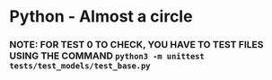 # Python - Almost a circle
### NOTE: FOR TEST 0 TO CHECK, YOU HAVE TO TEST FILES USING THE COMMAND `python3 -m unittest tests/test_models/test_base.py`

